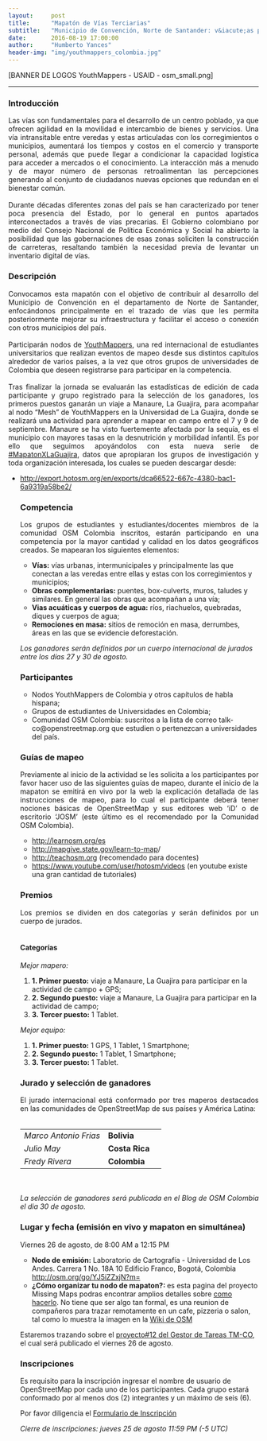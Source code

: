 ```yaml
---
layout:     post
title:      "Mapatón de Vías Terciarias"
subtitle:   "Municipio de Convención, Norte de Santander: v&iacute;as para el desarrollo"
date:       2016-08-19 17:00:00
author:     "Humberto Yances"
header-img: "img/youthmappers_colombia.jpg"
---
```


[﻿BANNER DE LOGOS YouthMappers - USAID -  osm_small.png]

- - -

<h3>Introducción</h3>
<p align="justify">Las vías son fundamentales para el desarrollo de un centro poblado, ya que ofrecen agilidad en la movilidad e intercambio de bienes y servicios.  Una vía intransitable entre veredas y estas articuladas con los corregimientos o municipios, aumentará los tiempos y costos en el comercio y transporte personal, además que puede llegar a condicionar la capacidad logística para acceder a mercados o el conocimiento.  La interacción más a menudo y de mayor número de personas retroalimentan las percepciones generando al conjunto de ciudadanos nuevas opciones que redundan en el bienestar común.
<br><br>
Durante décadas diferentes zonas del país se han caracterizado por tener poca presencia del Estado, por lo general en puntos apartados interconectados a través de vías precarias.  El Gobierno colombiano por medio del Consejo Nacional de Política Económica y Social ha abierto la posibilidad que las gobernaciones de esas zonas soliciten la construcción de carreteras, resaltando también la necesidad previa de levantar un inventario digital de vías.</p>

<h3>Descripción</h3>
<p align="justify">Convocamos esta mapatón con el objetivo de contribuir al desarrollo del Municipio de Convención en el departamento de Norte de Santander, enfocándonos principalmente en el trazado de vías que les permita posteriormente mejorar su infraestructura y facilitar el acceso o conexión con otros municipios del país.
<br><br>
Participarán nodos de <a href="http://youthmappers.org/" target="_blank">YouthMappers</a>, una red internacional de estudiantes universitarios que realizan eventos de mapeo desde sus distintos capítulos alrededor de varios países, a la vez que otros grupos de universidades de Colombia que deseen registrarse para participar en la competencia.
<br><br>
Tras finalizar la jornada se evaluarán las estadísticas de edición de cada participante y grupo registrado para la selección de los ganadores, los primeros puestos ganarán un viaje a Manaure, La Guajira, para acompañar al nodo “Mesh” de YouthMappers en la Universidad de La Guajira, donde se realizará una actividad para aprender a mapear en campo entre el 7 y 9 de septiembre.  Manaure se ha visto fuertemente afectada por la sequía, es el municipio con mayores tasas en la desnutrición y morbilidad infantil.  Es por ello que seguimos apoyándolos con esta nueva serie de <a href="https://twitter.com/hashtag/mapatonxguajira" target="_blank">#MapatonXLaGuajira</a>, datos que apropiaran los grupos de investigación y toda organización interesada, los cuales se pueden descargar desde:
<ul>
<li>
<a href="http://export.hotosm.org/en/exports/dca66522-667c-4380-bac1-6a9319a58be2/" target="_blank">http://export.hotosm.org/en/exports/dca66522-667c-4380-bac1-6a9319a58be2/</a>
</li>
</p>

<h3>Competencia</h3>
<p align="justify">Los grupos de estudiantes y estudiantes/docentes miembros de la comunidad OSM Colombia inscritos, estarán participando en una competencia por la mayor cantidad y calidad en los datos geográficos creados.  Se mapearan los siguientes elementos:

<ul>
<li><strong>Vías:</strong> vías urbanas, intermunicipales y principalmente las que conectan a las veredas entre ellas y estas con los corregimientos y municipios;</li>
<li><strong>Obras complementarias:</strong> puentes, box-culverts, muros, taludes y similares.  En general las obras que acompañan a una vía;</li>
<li><strong>Vias acuáticas y cuerpos de agua:</strong> ríos, riachuelos, quebradas, diques y cuerpos de agua;</li>
<li><strong>Remociones en masa:</strong> sitios de remoción en masa, derrumbes, áreas en las que se evidencie deforestación.</li>
</ul>

<em>Los ganadores serán definidos por un cuerpo internacional de jurados entre los días 27 y 30 de agosto.</em>

<h3>Participantes</h3>
<ul>
<li>Nodos YouthMappers de Colombia y otros capítulos de habla hispana;</li>
<li>Grupos de estudiantes de Universidades en Colombia;</li>
<li>Comunidad OSM Colombia: suscritos a la lista de correo talk-co@openstreetmap.org que estudien o pertenezcan a universidades del país.</li>
</ul>

<h3>Guías de mapeo</h3>
<p align="justify">Previamente al inicio de la actividad se les solicita a los participantes por favor hacer uso de las siguientes guías de mapeo, durante el inicio de la mapaton se emitirá en vivo por la web la explicación detallada de las instrucciones de mapeo, para lo cual el participante deberá tener nociones básicas de OpenStreetMap y sus editores web ‘iD’ o de escritorio ‘JOSM’ (este último es el recomendado por la Comunidad OSM Colombia).

<ul>
<li><a href="http://learnosm.org/es" target="_blank">http://learnosm.org/es</a></li>
<li><a href="http://mapgive.state.gov/learn-to-map" target="_blank">http://mapgive.state.gov/learn-to-map</a>/</li>
<li><a href="http://teachosm.org" target="_blank">http://teachosm.org</a> (recomendado para docentes) </li>
<li><a href="https://www.youtube.com/user/hotosm/videos" target="_blank">https://www.youtube.com/user/hotosm/videos</a> (en youtube existe una gran cantidad de tutoriales)</li>
</ul>


<h3>Premios</h3>
<p align="justify">Los premios se dividen en dos categorías y serán definidos por un cuerpo de jurados.
<br><br>
<h4><strong>Categor&iacute;as</strong></h4>
<em>Mejor mapero:</em>
<ol>
<li><strong>1. Primer puesto:</strong> viaje a Manaure, La Guajira para participar en la actividad de campo + GPS;</li>
<li><strong>2. Segundo puesto:</strong> viaje a Manaure, La Guajira para participar en la actividad de campo;</li>
<li><strong>3. Tercer puesto:</strong> 1 Tablet.</li>
</ol>

<em>Mejor equipo:</em>
<ol>
<li><strong>1. Primer puesto:</strong> 1 GPS, 1 Tablet, 1 Smartphone;</li>
<li><strong>2. Segundo puesto:</strong> 1 Tablet, 1 Smartphone;</li>
<li><strong>3. Tercer puesto:</strong> 1 Tablet.</li>
</ol>
</p>
<h3>Jurado y selección de ganadores</h3>
<p align="justify">El jurado internacional está conformado por tres maperos destacados en las comunidades de OpenStreetMap de sus países y América Latina:
<br><br>
<table>
<tr>
<td><em>Marco Antonio Frias</em></td>
<td><strong>Bolivia</strong></td>
<td></td>
</tr>
<tr>
<td><em>Julio May</em></td>
<td><strong>Costa Rica</strong></td>
<td></td>
</tr>
<tr>
<td><em>Fredy Rivera</em></td>
<td><strong>Colombia</strong></td>
<td></td>
</tr>
</table> 
<br><br>
<em>La selección de ganadores será publicada en el Blog de OSM Colombia el dia 30 de agosto.</em>

<h3>Lugar y fecha (emisión en vivo y mapaton en simultánea)</h3>
Viernes 26 de agosto, de 8:00 AM a 12:15 PM
<ul>
<li><strong>Nodo de emisión:</strong> Laboratorio de Cartografía - Universidad de Los Andes. Carrera 1 No. 18A 10 Edificio Franco, Bogotá, Colombia <a href="http://osm.org/go/YJ5iZZxjN?m=" target="_blank">http://osm.org/go/YJ5iZZxjN?m=</a> </li>
<li><strong>¿Cómo organizar tu nodo de mapaton?: </strong> es esta pagina del proyecto Missing Maps podras encontrar amplios detalles sobre <a href="http://www.missingmaps.org/es/organizar/" target="_blank">como hacerlo</a>.  No tiene que ser algo tan formal, es una reunion de compañeros para trazar remotamente en un cafe, pizzeria o salon, tal como lo muestra la imagen en la <a href="http://wiki.openstreetmap.org/wiki/ES:Mapathon" target="_blank">Wiki de OSM</a> </li>
</ul>

Estaremos trazando sobre el <a href="http://tareas.openstreetmap.co/project/12" target="_blank">proyecto#12 del Gestor de Tareas TM-CO</a>, el cual será publicado el viernes 26 de agosto.


<h3>Inscripciones</h3>
Es requisito para la inscripción ingresar el nombre de usuario de OpenStreetMap por cada uno de los participantes.  Cada grupo estará conformado por al menos dos (2) integrantes y un máximo de seis (6).


Por favor diligencia el <a href="https://goo.gl/forms/LzRPEZABW2MvAAzh1" target="_blank">Formulario de Inscripción</a>


<em>Cierre de inscripciones: jueves 25 de agosto 11:59 PM (-5 UTC)</em>
